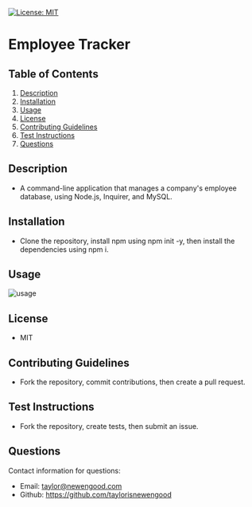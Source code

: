 [![License: MIT](https://img.shields.io/badge/License-MIT-yellow.svg)](https://opensource.org/licenses/MIT)
# Employee Tracker

## Table of Contents
  
1. [Description](#description)
2. [Installation](#installation)
3. [Usage](#usage)
4. [License](#license)
5. [Contributing Guidelines](#contributing-guidelines)
6. [Test Instructions](#test-instructions)
7. [Questions](#questions)
  
## Description

* A command-line application that manages a company's employee database, using Node.js, Inquirer, and MySQL.
  
## Installation

* Clone the repository, install npm using npm init -y, then install the dependencies using npm i.

## Usage

![usage](./assets/usage.gif)

## License
  
* MIT
  
## Contributing Guidelines

* Fork the repository, commit contributions, then create a pull request.

## Test Instructions

* Fork the repository, create tests, then submit an issue. 
  
## Questions

Contact information for questions:

* Email: taylor@newengood.com
* Github: https://github.com/taylorisnewengood
  
  
